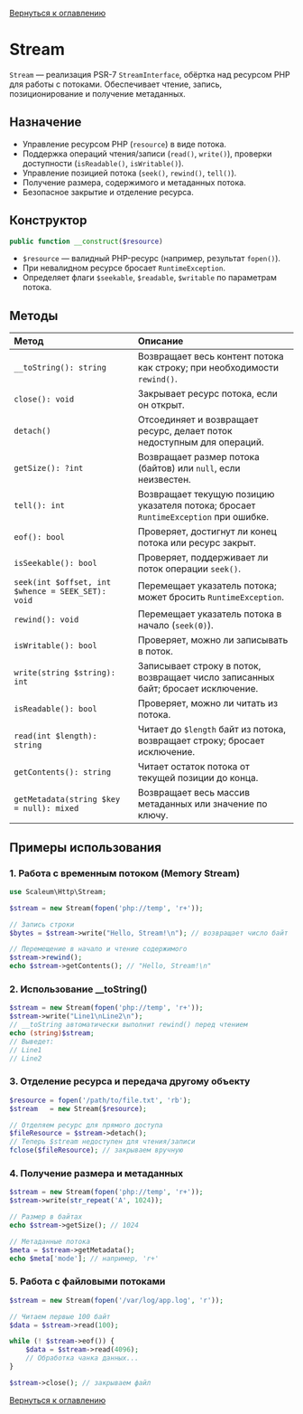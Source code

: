 [Вернуться к оглавлению](../../index.md)
# Stream

`Stream` — реализация PSR-7 `StreamInterface`, обёртка над ресурсом PHP для работы с потоками. Обеспечивает чтение, запись, позиционирование и получение метаданных.

## Назначение

- Управление ресурсом PHP (`resource`) в виде потока.
- Поддержка операций чтения/записи (`read()`, `write()`), проверки доступности (`isReadable()`, `isWritable()`).
- Управление позицией потока (`seek()`, `rewind()`, `tell()`).
- Получение размера, содержимого и метаданных потока.
- Безопасное закрытие и отделение ресурса.

## Конструктор

```php
public function __construct($resource)
```

- `$resource` — валидный PHP-ресурс (например, результат `fopen()`).
- При невалидном ресурсе бросает `RuntimeException`.
- Определяет флаги `$seekable`, `$readable`, `$writable` по параметрам потока.

## Методы

| Метод                                      | Описание                                                                         |
|:-------------------------------------------|:---------------------------------------------------------------------------------|
| `__toString(): string`                     | Возвращает весь контент потока как строку; при необходимости `rewind()`.          |
| `close(): void`                            | Закрывает ресурс потока, если он открыт.                                         |
| `detach()`                                 | Отсоединяет и возвращает ресурс, делает поток недоступным для операций.           |
| `getSize(): ?int`                          | Возвращает размер потока (байтов) или `null`, если неизвестен.                   |
| `tell(): int`                              | Возвращает текущую позицию указателя потока; бросает `RuntimeException` при ошибке.
| `eof(): bool`                              | Проверяет, достигнут ли конец потока или ресурс закрыт.                          |
| `isSeekable(): bool`                       | Проверяет, поддерживает ли поток операции `seek()`.                              |
| `seek(int $offset, int $whence = SEEK_SET): void` | Перемещает указатель потока; может бросить `RuntimeException`.            |
| `rewind(): void`                           | Перемещает указатель потока в начало (`seek(0)`).                                 |
| `isWritable(): bool`                       | Проверяет, можно ли записывать в поток.                                          |
| `write(string $string): int`               | Записывает строку в поток, возвращает число записанных байт; бросает исключение.  |
| `isReadable(): bool`                       | Проверяет, можно ли читать из потока.                                            |
| `read(int $length): string`                | Читает до `$length` байт из потока, возвращает строку; бросает исключение.        |
| `getContents(): string`                    | Читает остаток потока от текущей позиции до конца.                                |
| `getMetadata(string $key = null): mixed`   | Возвращает весь массив метаданных или значение по ключу.                         |

## Примеры использования

### 1. Работа с временным потоком (Memory Stream)
```php
use Scaleum\Http\Stream;

$stream = new Stream(fopen('php://temp', 'r+'));

// Запись строки
$bytes = $stream->write("Hello, Stream!\n"); // возвращает число байт

// Перемещение в начало и чтение содержимого
$stream->rewind();
echo $stream->getContents(); // "Hello, Stream!\n"
```

### 2. Использование __toString()
```php
$stream = new Stream(fopen('php://temp', 'r+'));
$stream->write("Line1\nLine2\n");
// __toString автоматически выполнит rewind() перед чтением
echo (string)$stream;
// Выведет:
// Line1
// Line2
```

### 3. Отделение ресурса и передача другому объекту
```php
$resource = fopen('/path/to/file.txt', 'rb');
$stream   = new Stream($resource);

// Отделяем ресурс для прямого доступа
$fileResource = $stream->detach();
// Теперь $stream недоступен для чтения/записи
fclose($fileResource); // закрываем вручную
```

### 4. Получение размера и метаданных
```php
$stream = new Stream(fopen('php://temp', 'r+'));
$stream->write(str_repeat('A', 1024));

// Размер в байтах
echo $stream->getSize(); // 1024

// Метаданные потока
$meta = $stream->getMetadata();
echo $meta['mode']; // например, 'r+'
```

### 5. Работа с файловыми потоками
```php
$stream = new Stream(fopen('/var/log/app.log', 'r'));

// Читаем первые 100 байт
$data = $stream->read(100);

while (! $stream->eof()) {
    $data = $stream->read(4096);
    // Обработка чанка данных...
}

$stream->close(); // закрываем файл
```

[Вернуться к оглавлению](../../index.md)